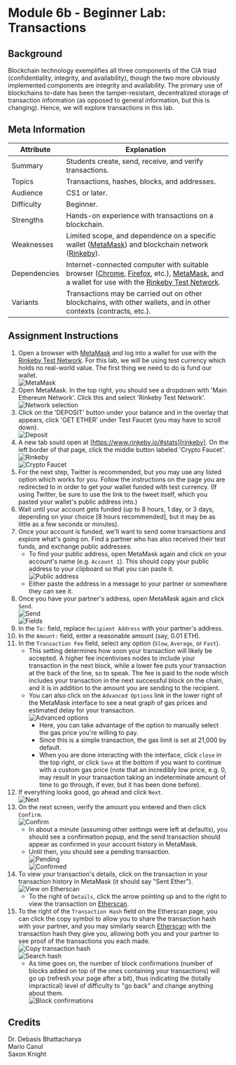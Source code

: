 # Module 6b - Beginner Lab: Transactions

## Background
Blockchain technology exemplifies all three components of the CIA triad (confidentiality, integrity, and availability), though the two more obviously implemented components are integrity and availability. The primary use of blockchains to-date has been the tamper-resistant, decentralized storage of transaction information (as opposed to general information, but this is changing). Hence, we will explore transactions in this lab.

## Meta Information
| Attribute | Explanation |
| - | - |
| Summary | Students create, send, receive, and verify transactions. |
| Topics | Transactions, hashes, blocks, and addresses. |
| Audience | CS1 or later. |
| Difficulty | Beginner. |
| Strengths | Hands-on experience with transactions on a blockchain. |
| Weaknesses | Limited scope, and dependence on a specific wallet ([MetaMask][metamask]) and blockchain network ([Rinkeby][rinkeby]). |
| Dependencies | Internet-connected computer with suitable browser ([Chrome][chrome], [Firefox][firefox], etc.), [MetaMask][metamask], and a wallet for use with the [Rinkeby Test Network][rinkeby]. |
| Variants | Transactions may be carried out on other blockchains, with other wallets, and in other contexts (contracts, etc.). |

## Assignment Instructions
1. Open a browser with [MetaMask][metamask] and log into a wallet for use with the [Rinkeby Test Network][rinkeby]. For this lab, we will be using test currency which holds no real-world value. The first thing we need to do is fund our wallet.  
    ![MetaMask](screenshots/1.png)
2. Open MetaMask. In the top right, you should see a dropdown with 'Main Ethereum Network'. Click this and select 'Rinkeby Test Network'.  
    ![Network selection](screenshots/2.png)
3. Click on the 'DEPOSIT' button under your balance and in the overlay that appears, click 'GET ETHER' under Test Faucet (you may have to scroll down).  
    ![Deposit](screenshots/3.png)
4. A new tab sould open at [https://www.rinkeby.io/#stats][rinkeby]. On the left border of that page, click the middle button labeled 'Crypto Faucet'.  
    ![Rinkeby](screenshots/4a.png)  
    ![Crypto Faucet](screenshots/4b.png)
5. For the next step, Twitter is recommended, but you may use any listed option which works for you. Follow the instructions on the page you are redirected to in order to get your wallet funded with test currency. (If using Twitter, be sure to use the link to the tweet itself, which you pasted your wallet's public address into.)
6. Wait until your account gets funded (up to 8 hours, 1 day, or 3 days, depending on your choice \[8 hours recommended\], but it may be as little as a few seconds or minutes).
7. Once your account is funded, we'll want to send some transactions and explore what's going on. Find a partner who has also received their test funds, and exchange public addresses.
    * To find your public address, open MetaMask again and click on your account's name (e.g. `Account 1`). This should copy your public address to your clipboard so that you can paste it.  
        ![Public address](screenshots/7.png)
    * Either paste the address in a message to your partner or somewhere they can see it.
8. Once you have your partner's address, open MetaMask again and click `Send`.  
    ![Send](screenshots/8.png)  
    ![Fields](screenshots/9-10-11a.png)
9. In the `To:` field, replace `Recipient Address` with your partner's address.
10. In the `Amount:` field, enter a reasonable amount (say, 0.01 ETH).
11. In the `Transaction Fee` field, select any option (`Slow`, `Average`, or `Fast`).
    * This setting determines how soon your transaction will likely be accepted. A higher fee incentivises nodes to include your transaction in the next block, while a lower fee puts your transaction at the back of the line, so to speak. The fee is paid to the node which includes your transaction in the next successful block on the chain, and it is in addition to the amount you are sending to the recipient.  
    * You can also click on the `Advanced Options` link in the lower right of the MetaMask interface to see a neat graph of gas prices and estimated delay for your transaction.  
        ![Advanced options](screenshots/11b.png)
        * Here, you can take advantage of the option to manually select the gas price you're willing to pay.
        * Since this is a simple transaction, the gas limit is set at 21,000 by default.
        * When you are done interacting with the interface, click `close` in the top right, or click `Save` at the bottom if you want to continue with a custom gas price (note that an incredibly low price, e.g. 0, may result in your transaction taking an indeterminate amount of time to go through, if ever, but it has been done before).
12. If everything looks good, go ahead and click `Next`.  
    ![Next](screenshots/12.png)
13. On the next screen, verify the amount you entered and then click `Confirm`.  
    ![Confirm](screenshots/13a.png)
    * In about a minute (assuming other settings were left at defaults), you should see a confirmation popup, and the send transaction should appear as confirmed in your account history in MetaMask.
    * Until then, you should see a pending transaction.  
    ![Pending](screenshots/13b.png)  
    ![Confirmed](screenshots/13c.png)
14. To view your transaction's details, click on the transaction in your transaction history in MetaMask (it should say "Sent Ether").  
    ![View on Etherscan](screenshots/14.png)
    * To the right of `Details`, click the arrow pointing up and to the right to view the transaction on [Etherscan][etherscan].
15. To the right of the `Transaction Hash` field on the Etherscan page, you can click the copy symbol to allow you to share the transaction hash with your partner, and you may similarly search [Etherscan][etherscan] with the transaction hash they give you, allowing both you and your partner to see proof of the transactions you each made.  
    ![Copy transaction hash](screenshots/15a.png)  
    ![Search hash](screenshots/15b.png)
    * As time goes on, the number of block confirmations (number of blocks added on top of the ones containing your transactions) will go up (refresh your page after a bit), thus indicating the (totally impractical) level of difficulty to "go back" and change anything about them.  
    ![Block confirmations](screenshots/15c.png)

## Credits
Dr. Debasis Bhattacharya  
Mario Canul  
Saxon Knight  

[chrome]: https://www.google.com/chrome/
[firefox]: https://www.mozilla.org/en-US/firefox/
[metamask]: https://metamask.io/
[rinkeby]: https://www.rinkeby.io/#stats
[etherscan]: https://etherscan.io/
